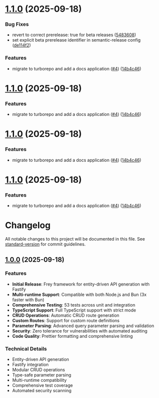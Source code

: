 # [1.1.0](https://github.com/Ked57/frey/compare/v1.0.0...v1.1.0) (2025-09-18)


### Bug Fixes

* revert to correct prerelease: true for beta releases ([5483608](https://github.com/Ked57/frey/commit/54836085292b15c8d16bc81cab284986adaf372a))
* set explicit beta prerelease identifier in semantic-release config ([de114f2](https://github.com/Ked57/frey/commit/de114f2a7d18167927561a24742275589948406d))


### Features

* migrate to turborepo and add a docs application ([#4](https://github.com/Ked57/frey/issues/4)) ([14b4c46](https://github.com/Ked57/frey/commit/14b4c468f75e3287c93538309310a2952864fcfc))

# [1.1.0](https://github.com/Ked57/frey/compare/v1.0.0...v1.1.0) (2025-09-18)


### Features

* migrate to turborepo and add a docs application ([#4](https://github.com/Ked57/frey/issues/4)) ([14b4c46](https://github.com/Ked57/frey/commit/14b4c468f75e3287c93538309310a2952864fcfc))

# [1.1.0](https://github.com/Ked57/frey/compare/v1.0.0...v1.1.0) (2025-09-18)


### Features

* migrate to turborepo and add a docs application ([#4](https://github.com/Ked57/frey/issues/4)) ([14b4c46](https://github.com/Ked57/frey/commit/14b4c468f75e3287c93538309310a2952864fcfc))

# [1.1.0](https://github.com/Ked57/frey/compare/v1.0.0...v1.1.0) (2025-09-18)


### Features

* migrate to turborepo and add a docs application ([#4](https://github.com/Ked57/frey/issues/4)) ([14b4c46](https://github.com/Ked57/frey/commit/14b4c468f75e3287c93538309310a2952864fcfc))

# Changelog

All notable changes to this project will be documented in this file. See [standard-version](https://github.com/conventional-changelog/standard-version) for commit guidelines.

## [1.0.0](https://github.com/Ked57/frey/compare/v1.0.0-beta.3...v1.0.0) (2025-09-18)

### Features

* **Initial Release**: Frey framework for entity-driven API generation with Fastify
* **Multi-runtime Support**: Compatible with both Node.js and Bun (3x faster with Bun)
* **Comprehensive Testing**: 53 tests across unit and integration
* **TypeScript Support**: Full TypeScript support with strict mode
* **CRUD Operations**: Automatic CRUD route generation
* **Custom Routes**: Support for custom route definitions
* **Parameter Parsing**: Advanced query parameter parsing and validation
* **Security**: Zero tolerance for vulnerabilities with automated auditing
* **Code Quality**: Prettier formatting and comprehensive linting

### Technical Details

* Entity-driven API generation
* Fastify integration
* Modular CRUD operations
* Type-safe parameter parsing
* Multi-runtime compatibility
* Comprehensive test coverage
* Automated security scanning
